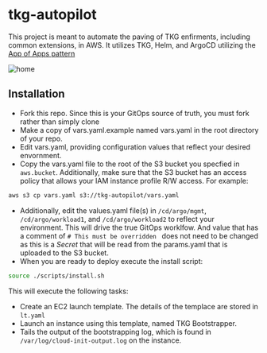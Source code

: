 # tkg-autopilot
This project is meant to automate the paving of TKG enfirments, including common extensions, in AWS.  It utilizes TKG, Helm, and ArgoCD utilizing the [App of Apps pattern](https://argoproj.github.io/argo-cd/operator-manual/cluster-bootstrapping/)


![home](https://gitlab.com/azwickey/tkg-autopilot/-/raw/master/img/argo.png "argo")

## Installation

- Fork this repo.  Since this is your GitOps source of truth, you must fork rather than simply clone
- Make a copy of vars.yaml.example named vars.yaml in the root directory of your repo. 
- Edit vars.yaml, providing configuration values that reflect your desired envornment.
- Copy the vars.yaml file to the root of the S3 bucket you specfied in `aws.bucket`.  Additionally, make sure that the S3 bucket has an access policy that allows your IAM instance profile R/W access.  For example:
```bash
aws s3 cp vars.yaml s3://tkg-autopilot/vars.yaml
```
- Additionally, edit the values.yaml file(s) in `/cd/argo/mgmt`, `/cd/argo/workload1`, and `/cd/argo/workload2` to reflect your environment.  This will drive the true GitOps worklfow.  And value that has a comment of `# This must be overridden ` does not need to be changed as this is a _Secret_ that will be read from the params.yaml that is uploaded to the S3 bucket.
- When you are ready to deploy execute the install script:
```bash
source ./scripts/install.sh
```
This will execute the following tasks:

- Create an EC2 launch template.  The details of the templace are stored in `lt.yaml`
- Launch an instance using this template, named TKG Bootstrapper.
- Tails the output of the bootstrapping log, which is found in `/var/log/cloud-init-output.log` on the instance.
